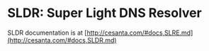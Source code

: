 SLDR: Super Light DNS Resolver
==============================

SLDR documentation is at
[http://cesanta.com/#docs,SLRE.md](http://cesanta.com/#docs,SLDR.md)
